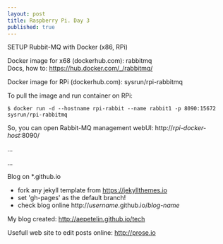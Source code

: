 ```yaml
---
layout: post
title: Raspberry Pi. Day 3
published: true
---
```


SETUP Rubbit-MQ with Docker (x86, RPi)  
  
Docker image for x68 (dockerhub.com): rabbitmq  
Docs, how to: <https://hub.docker.com/_/rabbitmq/>   
  
Docker image for RPi (dockerhub.com): sysrun/rpi-rabbitmq  
  
To pull the image and run container on RPi:    
  
	$ docker run -d --hostname rpi-rabbit --name rabbit1 -p 8090:15672 sysrun/rpi-rabbitmq    
    
So, you can open Rabbit-MQ management webUI: http://_rpi-docker-host_:8090/  
  
...  
  
...  
   
Blog on *.github.io  

* fork any jekyll template from <https://jekyllthemes.io>  
* set 'gh-pages' as the default branch!
* check blog online http://_username_.github.io/_blog-name_

My blog created: <http://aepetelin.github.io/tech>  

Usefull web site to edit posts online: <http://prose.io>   



